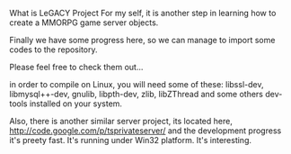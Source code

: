 What is LeGACY Project
For my self, it is another step in learning how to create a MMORPG game server objects.

Finally we have some progress here, so we can manage to import some codes to the repository.

Please feel free to check them out...

in order to compile on Linux, you will need some of these: libssl-dev, libmysql++-dev, gnulib, libpth-dev, zlib, libZThread and some others dev-tools installed on your system.


Also, there is another similar server project, its located here, http://code.google.com/p/tsprivateserver/ and the development progress it's preety fast. It's running under Win32 platform. It's interesting.
